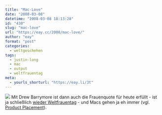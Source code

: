 ```yaml
---
title: "Mac-Love"
date: "2008-03-08"
datetime: "2008-03-08 18:13:28"
id: "430"
slug: "mac-love"
url: "https://eay.cc/2008/mac-love/"
author: "eay"
format: "post"
categories:
  - weltgeschehen
tags:
  - justin-long
  - mac
  - output
  - weltfrauentag
meta:
  - yourls_shorturl: "https://eay.li/3t"
---
```


![](/uploads/2008/macdrew.jpg) Mit Drew Barrymore ist dann auch die Frauenquote für heute erfüllt - ist ja schließlich [wieder Weltfrauentag](//eay.cc/2007/wortspielerei/) - und Macs gehen ja eh immer (vgl. [Product Placement](//eay.cc/2007/product-placement/)).
